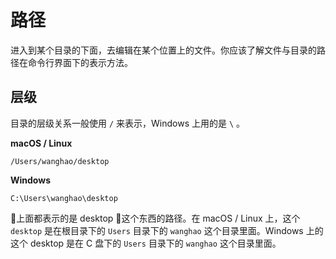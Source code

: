 # 路径

进入到某个目录的下面，去编辑在某个位置上的文件。你应该了解文件与目录的路径在命令行界面下的表示方法。

## 层级

目录的层级关系一般使用 `/` 来表示，Windows 上用的是 `\` 。

**macOS / Linux**

```
/Users/wanghao/desktop
```

**Windows**

```
C:\Users\wanghao\desktop
```

上面都表示的是 desktop 这个东西的路径。在 macOS / Linux 上，这个 `desktop` 是在根目录下的 `Users` 目录下的 `wanghao` 这个目录里面。Windows 上的这个 desktop 是在 C 盘下的 `Users` 目录下的 `wanghao` 这个目录里面。



